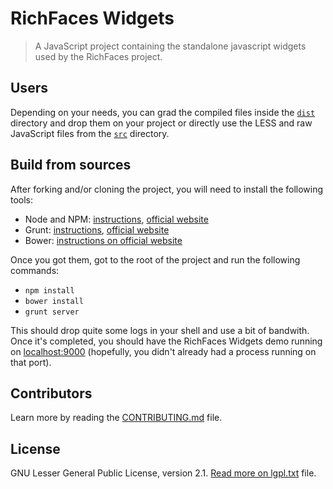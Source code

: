 # RichFaces Widgets #

> A JavaScript project containing the standalone javascript widgets used by the RichFaces project.

## Users ##

Depending on your needs, you can grad the compiled files inside the <code>[dist](https://github.com/richfaces/richfaces-widgets/tree/master/dist)</code> directory and drop them on your
project or directly use the LESS and raw JavaScript files from the <code>[src](https://github.com/richfaces/richfaces-widgets/tree/master/src)</code> directory.

## Build from sources ##

After forking and/or cloning the project, you will need to install the following tools:

- Node and NPM: [instructions](https://github.com/joyent/node/wiki/Installing-Node.js-via-package-manager), [official website](https://npmjs.org/)
- Grunt: [instructions](http://gruntjs.com/getting-started), [official website](http://gruntjs.com/)
- Bower: [instructions on official website](http://bower.io/)

Once you got them, got to the root of the project and run the following commands:

- <code>npm install</code>
- <code>bower install</code>
- <code>grunt server</code>

This should drop quite some logs in your shell and use a bit of bandwith. Once it's completed, you should have the
RichFaces Widgets demo running on [localhost:9000](http://localhost:9000/) (hopefully, you didn't already had a process
running on that port).

## Contributors ##

Learn more by reading the [CONTRIBUTING.md](https://github.com/richfaces/richfaces-widgets/blob/master/CONTRIBUTING.md) file.

## License ##

GNU Lesser General Public License, version 2.1. [Read more on lgpl.txt](https://github.com/richfaces/richfaces-widgets/blob/master/lgpl.txt) file.
